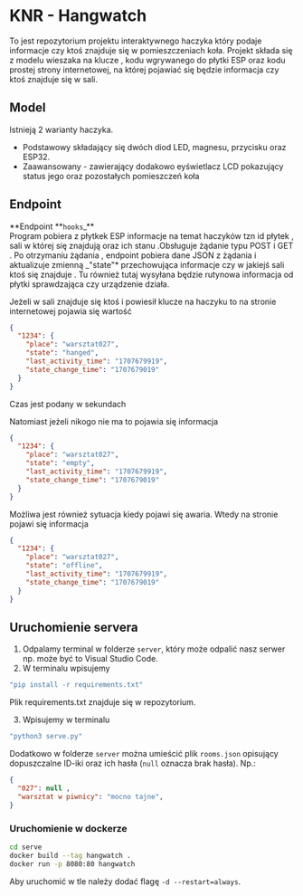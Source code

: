 # KNR - Hangwatch

To jest repozytorium projektu interaktywnego haczyka który podaje informacje czy ktoś znajduje się w pomieszczeniach koła.
Projekt składa się z modelu wieszaka na klucze , kodu wgrywanego do płytki ESP oraz kodu prostej strony internetowej,
na której pojawiać się będzie informacja czy ktoś znajduje się w sali.

## Model

Istnieją 2 warianty haczyka.

- Podstawowy składający się dwóch diod LED, magnesu, przycisku oraz ESP32.
- Zaawansowany - zawierający dodakowo eyświetlacz LCD pokazujący status jego oraz pozostałych pomieszczeń koła

## Endpoint

**Endpoint **`hooks`_\*\*  
Program pobiera z płytkek ESP informacje na temat haczyków tzn id płytek , sali w której się znajdują oraz ich stanu .Obsługuje żądanie typu POST i GET . Po otrzymaniu żądania , endpoint pobiera dane JSON z żądania i aktualizuje zmienną _"state"\* przechowująca informacje czy w jakiejś sali ktoś się znajduje .
Tu również tutaj wysyłana będzie rutynowa informacja od płytki sprawdzająca czy urządzenie działa.

Jeżeli w sali znajduje się ktoś i powiesił klucze na haczyku to na stronie internetowej pojawia się wartość

```json
{
  "1234": {
    "place": "warsztat027",
    "state": "hanged",
    "last_activity_time": "1707679919",
    "state_change_time": "1707679019"
  }
}
```

Czas jest podany w sekundach

Natomiast jeżeli nikogo nie ma to pojawia się informacja

```json
{
  "1234": {
    "place": "warsztat027",
    "state": "empty",
    "last_activity_time": "1707679919",
    "state_change_time": "1707679019"
  }
}
```

Możliwa jest również sytuacja kiedy pojawi się awaria. Wtedy na stronie pojawi się informacja

```json
{
  "1234": {
    "place": "warsztat027",
    "state": "offline",
    "last_activity_time": "1707679919",
    "state_change_time": "1707679019"
  }
}
```

## Uruchomienie servera

1. Odpalamy terminal w folderze `server`, który może odpalić nasz serwer np. może być to Visual Studio Code.
2. W terminalu wpisujemy

```bash
"pip install -r requirements.txt"
```

Plik requirements.txt znajduje się w repozytorium.

3. Wpisujemy w terminalu

```bash
"python3 serve.py"
```

Dodatkowo w folderze `server` można umieścić plik `rooms.json` opisujący dopuszczalne ID-iki oraz ich hasła (`null` oznacza brak hasła). Np.:

```json
{
  "027": null ,
  "warsztat w piwnicy": "mocno tajne",
}
```

### Uruchomienie w dockerze

```bash
cd serve
docker build --tag hangwatch .
docker run -p 8080:80 hangwatch
```

Aby uruchomić w tle należy dodać flagę `-d --restart=always`.
